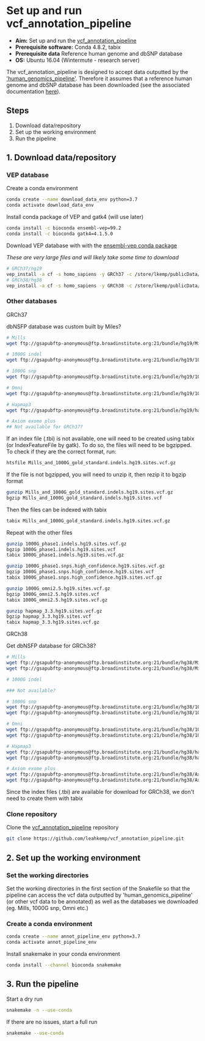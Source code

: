 # Set up and run vcf_annotation_pipeline

- **Aim:** Set up and run the [vcf_annotation_pipeline](https://github.com/leahkemp/vcf_annotation_pipeline.git)
- **Prerequisite software:** Conda 4.8.2, tabix
- **Prerequisite data** Reference human genome and dbSNP database
- **OS:** Ubuntu 16.04 (Wintermute - research server)

The vcf_annotation_pipeline is designed to accept data outputted by the ['human_genomics_pipeline'](https://github.com/ESR-NZ/human_genomics_pipeline). Therefore it assumes that a reference human genome and dbSNP database has been downloaded (see the associated documentation [here](https://github.com/leahkemp/documentation/blob/master/setup_human_genomics_pipeline.md)).

## Steps

1. Download data/repository
2. Set up the working environment
3. Run the pipeline

## 1. Download data/repository

### VEP database

Create a conda environment

```bash
conda create --name download_data_env python=3.7
conda activate download_data_env
```

Install conda package of VEP and gatk4 (will use later)

```bash
conda install -c bioconda ensembl-vep=99.2
conda install -c bioconda gatk4=4.1.5.0
```

Download VEP database with with the [ensembl-vep conda package](https://github.com/bioconda/bioconda-recipes/blob/master/recipes/ensembl-vep/meta.yaml)

*These are very large files and will likely take some time to download*

```bash
# GRCh37/hg19
vep_install -a cf -s homo_sapiens -y GRCh37 -c /store/lkemp/publicData/vep/GRCh37 --CONVERT
# GRCh38/hg38
vep_install -a cf -s homo_sapiens -y GRCh38 -c /store/lkemp/publicData/vep/GRCh38 --CONVERT
```

### Other databases

GRCh37

dbNSFP database was custom built by Miles?

```bash
# Mills
wget ftp://gsapubftp-anonymous@ftp.broadinstitute.org:21/bundle/hg19/Mills_and_1000G_gold_standard.indels.hg19.sites.vcf.gz

# 1000G indel
wget ftp://gsapubftp-anonymous@ftp.broadinstitute.org:21/bundle/hg19/1000G_phase1.indels.hg19.sites.vcf.gz

# 1000G snp
wget ftp://gsapubftp-anonymous@ftp.broadinstitute.org:21/bundle/hg19/1000G_phase1.snps.high_confidence.hg19.sites.vcf.gz

# Omni
wget ftp://gsapubftp-anonymous@ftp.broadinstitute.org:21/bundle/hg19/1000G_omni2.5.hg19.sites.vcf.gz

# Hapmap3
wget ftp://gsapubftp-anonymous@ftp.broadinstitute.org:21/bundle/hg19/hapmap_3.3.hg19.sites.vcf.gz

# Axiom exome plus
## Not available for GRCh37?
```

If an index file (.tbi) is not available, one will need to be created using tabix (or IndexFeatureFile by gatk). To do so, the files will need to be bgzipped. To check if they are the correct format, run:

```bash
htsfile Mills_and_1000G_gold_standard.indels.hg19.sites.vcf.gz
```

If the file is not bgzipped, you will need to unzip it, then rezip it to bgzip format

```bash
gunzip Mills_and_1000G_gold_standard.indels.hg19.sites.vcf.gz
bgzip Mills_and_1000G_gold_standard.indels.hg19.sites.vcf
```

Then the files can be indexed with tabix

```bash
tabix Mills_and_1000G_gold_standard.indels.hg19.sites.vcf.gz
```

Repeat with the other files

```bash
gunzip 1000G_phase1.indels.hg19.sites.vcf.gz
bgzip 1000G_phase1.indels.hg19.sites.vcf
tabix 1000G_phase1.indels.hg19.sites.vcf.gz

gunzip 1000G_phase1.snps.high_confidence.hg19.sites.vcf.gz
bgzip 1000G_phase1.snps.high_confidence.hg19.sites.vcf
tabix 1000G_phase1.snps.high_confidence.hg19.sites.vcf.gz

gunzip 1000G_omni2.5.hg19.sites.vcf.gz
bgzip 1000G_omni2.5.hg19.sites.vcf
tabix 1000G_omni2.5.hg19.sites.vcf.gz

gunzip hapmap_3.3.hg19.sites.vcf.gz
bgzip hapmap_3.3.hg19.sites.vcf
tabix hapmap_3.3.hg19.sites.vcf.gz
```

GRCh38

Get dbNSFP database for GRCh38?

```bash
# Mills
wget ftp://gsapubftp-anonymous@ftp.broadinstitute.org:21/bundle/hg38/Mills_and_1000G_gold_standard.indels.hg38.vcf.gz
wget ftp://gsapubftp-anonymous@ftp.broadinstitute.org:21/bundle/hg38/Mills_and_1000G_gold_standard.indels.hg38.vcf.gz.tbi

# 1000G indel

### Not available?

# 1000G snp
wget ftp://gsapubftp-anonymous@ftp.broadinstitute.org:21/bundle/hg38/1000G_phase1.snps.high_confidence.hg38.vcf.gz
wget ftp://gsapubftp-anonymous@ftp.broadinstitute.org:21/bundle/hg38/1000G_phase1.snps.high_confidence.hg38.vcf.gz.tbi

# Omni
wget ftp://gsapubftp-anonymous@ftp.broadinstitute.org:21/bundle/hg38/1000G_omni2.5.hg38.vcf.gz
wget ftp://gsapubftp-anonymous@ftp.broadinstitute.org:21/bundle/hg38/1000G_omni2.5.hg38.vcf.gz.tbi

# Hapmap3
wget ftp://gsapubftp-anonymous@ftp.broadinstitute.org:21/bundle/hg38/hapmap_3.3.hg38.vcf.gz
wget ftp://gsapubftp-anonymous@ftp.broadinstitute.org:21/bundle/hg38/hapmap_3.3.hg38.vcf.gz.tbi

# Axiom exome plus
wget ftp://gsapubftp-anonymous@ftp.broadinstitute.org:21/bundle/hg38/Axiom_Exome_Plus.genotypes.all_populations.poly.hg38.vcf.gz
wget ftp://gsapubftp-anonymous@ftp.broadinstitute.org:21/bundle/hg38/Axiom_Exome_Plus.genotypes.all_populations.poly.hg38.vcf.gz.tbi
```

Since the index files (.tbi) are available for download for GRCh38, we don't need to create them with tabix

### Clone repository

Clone the [vcf_annotation_pipeline](https://github.com/leahkemp/vcf_annotation_pipeline.git) repository

```bash
git clone https://github.com/leahkemp/vcf_annotation_pipeline.git
```

## 2. Set up the working environment

### Set the working directories

Set the working directories in the first section of the Snakefile so that the pipeline can access the vcf data outputted by 'human_genomics_pipeline' (or other vcf data to be annotated) as well as the databases we downloaded (eg. Mills, 1000G snp, Omni etc.)

### Create a conda environment

```bash
conda create --name annot_pipeline_env python=3.7
conda activate annot_pipeline_env
```

Install snakemake in your conda environment

```bash
conda install --channel bioconda snakemake
```

## 3. Run the pipeline

Start a dry run

```bash
snakemake -n --use-conda
```

If there are no issues, start a full run

```bash
snakemake --use-conda
```
